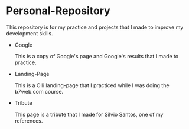 # Personal-Repository
This repository is for my practice and projects that I made to improve my development skills.

<ul>
    <li>Google</li>
        <p>This is a copy of Google's page and Google's results that I made to practice.</p>
    <li>Landing-Page</li>
        <p>This is a Olli landing-page that I practiced while I was doing the b7web.com course.</p>
    <li>Tribute</li>
        <p>This page is a tribute that I made for Silvio Santos, one of my references.</p>
</ul>
